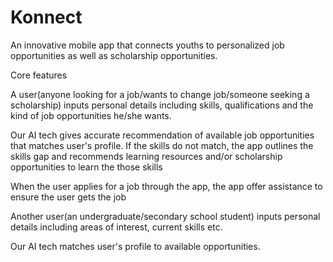 # Konnect
An innovative mobile app that connects youths to personalized job opportunities as well as scholarship opportunities.

Core features


A user(anyone looking for a job/wants to change job/someone seeking a scholarship) inputs personal details including skills, qualifications and the kind of job opportunities he/she wants.

Our AI tech gives accurate recommendation of available job opportunities that matches user's profile.
If the skills do not match, the app outlines the skills gap and recommends learning resources and/or scholarship opportunities
to learn the those skills

When the user applies for a job through the app, the app offer assistance to ensure the user gets the job





Another user(an undergraduate/secondary school student) inputs personal details including areas of interest, current skills etc.

Our AI tech matches user's profile to available opportunities.


